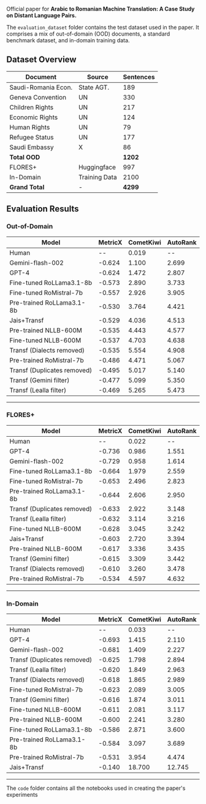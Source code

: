Official paper for **Arabic to Romanian Machine Translation: A Case Study on Distant Language Pairs.**

The `evaluation_dataset` folder contains the test dataset used in the paper. It comprises a mix of out-of-domain (OOD) documents, a standard benchmark dataset, and in-domain training data.  

## Dataset Overview

| Document              | Source        | Sentences |
|-----------------------|--------------|-----------|
| Saudi-Romania Econ.   | State AGT.   | 189       |
| Geneva Convention     | UN           | 330       |
| Children Rights       | UN           | 217       |
| Economic Rights       | UN           | 124       |
| Human Rights          | UN           | 79        |
| Refugee Status        | UN           | 177       |
| Saudi Embassy         | X           | 86        |
| **Total OOD**         |              | **1202**  |
| FLORES+               | Huggingface  | 997       |
| In-Domain             | Training Data| 2100      |
| **Grand Total**       | -            | **4299**  |


## Evaluation Results

### Out-of-Domain

| Model                         | MetricX | CometKiwi | AutoRank |
|-------------------------------|---------|-----------|----------|
| Human                         | --      | 0.019     | --       |
| Gemini-flash-002              | -0.624  | 1.100     | 2.699    |
| GPT-4                         | -0.624  | 1.472     | 2.807    |
| Fine-tuned RoLLama3.1-8b      | -0.573  | 2.890     | 3.733    |
| Fine-tuned RoMistral-7b       | -0.557  | 2.926     | 3.905    |
| Pre-trained RoLLama3.1-8b     | -0.530  | 3.764     | 4.421    |
| Jais+Transf                   | -0.529  | 4.036     | 4.513    |
| Pre-trained NLLB-600M         | -0.535  | 4.443     | 4.577    |
| Fine-tuned NLLB-600M          | -0.537  | 4.703     | 4.638    |
| Transf (Dialects removed)     | -0.535  | 5.554     | 4.908    |
| Pre-trained RoMistral-7b      | -0.486  | 4.471     | 5.067    |
| Transf (Duplicates removed)   | -0.495  | 5.017     | 5.140    |
| Transf (Gemini filter)        | -0.477  | 5.099     | 5.350    |
| Transf (Lealla filter)        | -0.469  | 5.265     | 5.473    |

---

### FLORES+

| Model                         | MetricX | CometKiwi | AutoRank |
|-------------------------------|---------|-----------|----------|
| Human                         | --      | 0.022     | --       |
| GPT-4                         | -0.736  | 0.986     | 1.551    |
| Gemini-flash-002              | -0.729  | 0.958     | 1.614    |
| Fine-tuned RoLLama3.1-8b      | -0.664  | 1.979     | 2.559    |
| Fine-tuned RoMistral-7b       | -0.653  | 2.496     | 2.823    |
| Pre-trained RoLLama3.1-8b     | -0.644  | 2.606     | 2.950    |
| Transf (Duplicates removed)   | -0.633  | 2.922     | 3.148    |
| Transf (Lealla filter)        | -0.632  | 3.114     | 3.216    |
| Fine-tuned NLLB-600M          | -0.628  | 3.045     | 3.242    |
| Jais+Transf                   | -0.603  | 2.720     | 3.394    |
| Pre-trained NLLB-600M         | -0.617  | 3.336     | 3.435    |
| Transf (Gemini filter)        | -0.615  | 3.309     | 3.442    |
| Transf (Dialects removed)     | -0.610  | 3.260     | 3.478    |
| Pre-trained RoMistral-7b      | -0.534  | 4.597     | 4.632    |

---

### In-Domain

| Model                         | MetricX | CometKiwi | AutoRank |
|-------------------------------|---------|-----------|----------|
| Human                         | --      | 0.033     | --       |
| GPT-4                         | -0.693  | 1.415     | 2.110    |
| Gemini-flash-002              | -0.681  | 1.409     | 2.227    |
| Transf (Duplicates removed)   | -0.625  | 1.798     | 2.894    |
| Transf (Lealla filter)        | -0.620  | 1.849     | 2.963    |
| Transf (Dialects removed)     | -0.618  | 1.865     | 2.989    |
| Fine-tuned RoMistral-7b       | -0.623  | 2.089     | 3.005    |
| Transf (Gemini filter)        | -0.616  | 1.874     | 3.011    |
| Fine-tuned NLLB-600M          | -0.611  | 2.081     | 3.117    |
| Pre-trained NLLB-600M         | -0.600  | 2.241     | 3.280    |
| Fine-tuned RoLLama3.1-8b      | -0.586  | 2.871     | 3.600    |
| Pre-trained RoLLama3.1-8b     | -0.584  | 3.097     | 3.689    |
| Pre-trained RoMistral-7b      | -0.531  | 3.954     | 4.474    |
| Jais+Transf                   | -0.140  | 18.700    | 12.745   |

---


The `code` folder contains all the notebooks used in creating the paper's experiments
